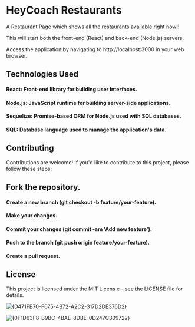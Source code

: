 # HeyCoach Restaurants
A Restaurant Page which shows all the restaurants available right now!!

This will start both the front-end (React) and back-end (Node.js) servers.

Access the application by navigating to http://localhost:3000 in your web browser.

## Technologies Used
#### React: Front-end library for building user interfaces.
#### Node.js: JavaScript runtime for building server-side applications.
#### Sequelize: Promise-based ORM for Node.js used with SQL databases.
#### SQL: Database language used to manage the application's data.

## Contributing
Contributions are welcome! If you'd like to contribute to this project, please follow these steps:

## Fork the repository.
#### Create a new branch (git checkout -b feature/your-feature).
#### Make your changes.
#### Commit your changes (git commit -am 'Add new feature').
#### Push to the branch (git push origin feature/your-feature).
#### Create a pull request.

## License
This project is licensed under the MIT Licens
e - see the LICENSE file for details.

![{D471FB70-F675-4B72-A2C2-317D2DE376D2}](https://github.com/dayanand-g/HeyCoach/assets/89378073/474b6ae7-f15a-4578-94db-254e539d8ba1)

![{0F1D63F8-B9BC-4BAE-8DBE-0D247C309722}](https://github.com/dayanand-g/HeyCoach/assets/89378073/a446719f-54dd-44de-8c89-aa845883cd25)


